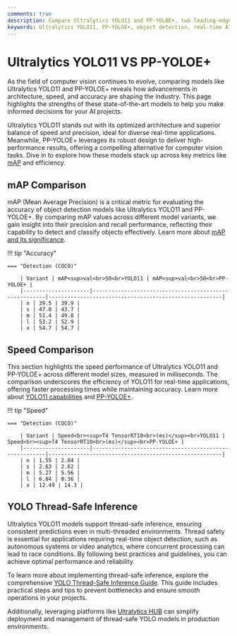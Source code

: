 ```yaml
---
comments: true
description: Compare Ultralytics YOLO11 and PP-YOLOE+, two leading-edge AI models for object detection. Explore their performance in real-time AI, computer vision tasks, and deployment on edge devices to determine the best fit for your needs.
keywords: Ultralytics YOLO11, PP-YOLOE+, object detection, real-time AI, edge AI, computer vision, Ultralytics models, AI performance comparison
---
```


# Ultralytics YOLO11 VS PP-YOLOE+

As the field of computer vision continues to evolve, comparing models like Ultralytics YOLO11 and PP-YOLOE+ reveals how advancements in architecture, speed, and accuracy are shaping the industry. This page highlights the strengths of these state-of-the-art models to help you make informed decisions for your AI projects.

Ultralytics YOLO11 stands out with its optimized architecture and superior balance of speed and precision, ideal for diverse real-time applications. Meanwhile, PP-YOLOE+ leverages its robust design to deliver high-performance results, offering a compelling alternative for computer vision tasks. Dive in to explore how these models stack up across key metrics like [mAP](https://www.ultralytics.com/blog/measuring-ai-performance-to-weigh-the-impact-of-your-innovations) and efficiency.

## mAP Comparison

mAP (Mean Average Precision) is a critical metric for evaluating the accuracy of object detection models like Ultralytics YOLO11 and PP-YOLOE+. By comparing mAP values across different model variants, we gain insight into their precision and recall performance, reflecting their capability to detect and classify objects effectively. Learn more about [mAP and its significance](https://www.ultralytics.com/glossary/mean-average-precision-map).

!!! tip "Accuracy"

    === "Detection (COCO)"

    	| Variant | mAP<sup>val<br>50<br>YOLO11 | mAP<sup>val<br>50<br>PP-YOLOE+ |
    	|---------------------|-------------------------------------------------------|-------------------------------------------------------|
    	| n | 39.5 | 39.9 |
    	| s | 47.0 | 43.7 |
    	| m | 51.4 | 49.8 |
    	| l | 53.2 | 52.9 |
    	| x | 54.7 | 54.7 |


## Speed Comparison

This section highlights the speed performance of Ultralytics YOLO11 and PP-YOLOE+ across different model sizes, measured in milliseconds. The comparison underscores the efficiency of YOLO11 for real-time applications, offering faster processing times while maintaining accuracy. Learn more about [YOLO11 capabilities](https://docs.ultralytics.com/models/yolo11/) and [PP-YOLOE+](https://github.com/PaddlePaddle/PaddleDetection).

!!! tip "Speed"

    === "Detection (COCO)"

    	| Variant | Speed<br><sup>T4 TensorRT10<br>(ms)</sup><br>YOLO11 | Speed<br><sup>T4 TensorRT10<br>(ms)</sup><br>PP-YOLOE+ |
    	|---------------------|-------------------------------------------------------|-------------------------------------------------------|
    	| n | 1.55 | 2.84 |
    	| s | 2.63 | 2.62 |
    	| m | 5.27 | 5.56 |
    	| l | 6.84 | 8.36 |
    	| x | 12.49 | 14.3 |

## YOLO Thread-Safe Inference

Ultralytics YOLO11 models support thread-safe inference, ensuring consistent predictions even in multi-threaded environments. Thread safety is essential for applications requiring real-time object detection, such as autonomous systems or video analytics, where concurrent processing can lead to race conditions. By following best practices and guidelines, you can achieve optimal performance and reliability.

To learn more about implementing thread-safe inference, explore the comprehensive [YOLO Thread-Safe Inference Guide](https://docs.ultralytics.com/guides/yolo-thread-safe-inference/). This guide includes practical steps and tips to prevent bottlenecks and ensure smooth operations in your projects.

Additionally, leveraging platforms like [Ultralytics HUB](https://www.ultralytics.com/hub) can simplify deployment and management of thread-safe YOLO models in production environments.
